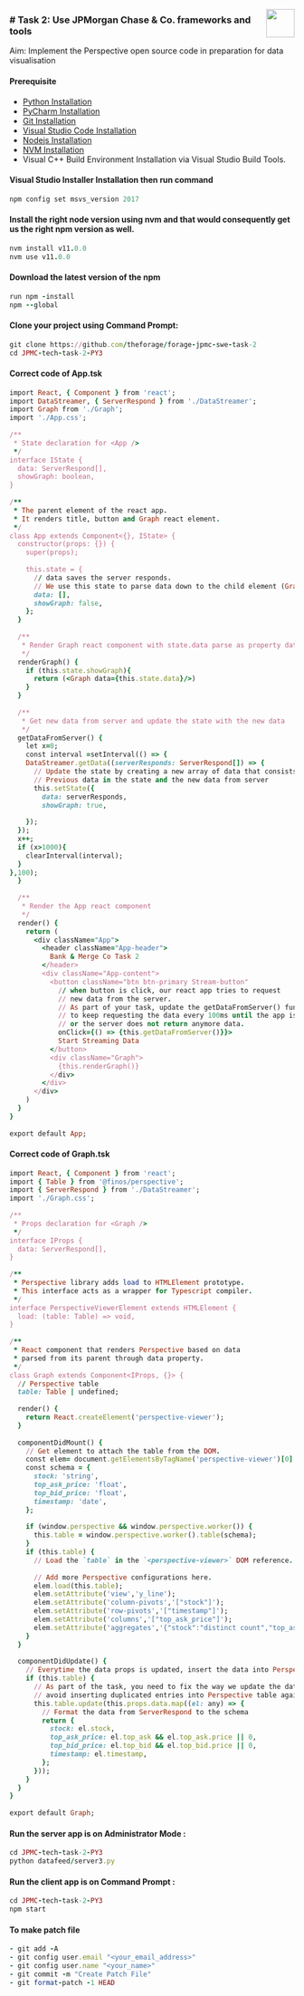 [<img align = right height = 50 width = 50 src = https://cdn4.iconfinder.com/data/icons/social-media-and-logos-11/32/Logo_Youtube-512.png>](https://youtu.be/q3Xlzg2Gj_c)
### # Task 2: Use JPMorgan Chase & Co. frameworks and tools
Aim: Implement the Perspective open source code in preparation for data visualisation

#### Prerequisite
- [Python Installation](https://iamvishalprasad.blogspot.com/2023/06/python-installation.html#more)
- [PyCharm Installation](https://iamvishalprasad.blogspot.com/2023/06/pycharm-installation.html#more)
- [Git Installation](https://iamvishalprasad.blogspot.com/2023/06/git-installation.html#more)
- [Visual Studio Code Installation](https://iamvishalprasad.blogspot.com/2023/06/visual-studio-code-installation.html#more)
- [Nodejs Installation](https://iamvishalprasad.blogspot.com/2023/07/nodejs-installing.html#more)
- [NVM Installation](https://iamvishalprasad.blogspot.com/2023/07/nvm-installing.html#more)
- Visual C++ Build Environment Installation via Visual Studio Build Tools.

  
#### Visual Studio Installer Installation then run command
```ruby
npm config set msvs_version 2017
```
#### Install the right node version using nvm and that would consequently get us the right npm version as well.
```ruby
nvm install v11.0.0
nvm use v11.0.0
```
#### Download the latest version of the npm 
```ruby
run npm -install
npm --global
```

#### Clone your project using Command Prompt:
```ruby
git clone https://github.com/theforage/forage-jpmc-swe-task-2
cd JPMC-tech-task-2-PY3
```

#### Correct code of App.tsk
```ruby
import React, { Component } from 'react';
import DataStreamer, { ServerRespond } from './DataStreamer';
import Graph from './Graph';
import './App.css';
 
/**
 * State declaration for <App />
 */
interface IState {
  data: ServerRespond[],
  showGraph: boolean,
}
 
/**
 * The parent element of the react app.
 * It renders title, button and Graph react element.
 */
class App extends Component<{}, IState> {
  constructor(props: {}) {
    super(props);
 
    this.state = {
      // data saves the server responds.
      // We use this state to parse data down to the child element (Graph) as element property
      data: [],
      showGraph: false,
    };
  }
 
  /**
   * Render Graph react component with state.data parse as property data
   */
  renderGraph() {
    if (this.state.showGraph){
      return (<Graph data={this.state.data}/>)
    }
  }
 
  /**
   * Get new data from server and update the state with the new data
   */
  getDataFromServer() {
    let x=0;
    const interval =setInterval(() => {
    DataStreamer.getData((serverResponds: ServerRespond[]) => {
      // Update the state by creating a new array of data that consists of
      // Previous data in the state and the new data from server
      this.setState({
        data: serverResponds,
        showGraph: true,
 
    });
  });
  x++;
  if (x>1000){
    clearInterval(interval);
  }
},100);
  }
 
  /**
   * Render the App react component
   */
  render() {
    return (
      <div className="App">
        <header className="App-header">
          Bank & Merge Co Task 2
        </header>
        <div className="App-content">
          <button className="btn btn-primary Stream-button"
            // when button is click, our react app tries to request
            // new data from the server.
            // As part of your task, update the getDataFromServer() function
            // to keep requesting the data every 100ms until the app is closed
            // or the server does not return anymore data.
            onClick={() => {this.getDataFromServer()}}>
            Start Streaming Data
          </button>
          <div className="Graph">
            {this.renderGraph()}
          </div>
        </div>
      </div>
    )
  }
}
 
export default App;
```

#### Correct code of Graph.tsk
```ruby
import React, { Component } from 'react';
import { Table } from '@finos/perspective';
import { ServerRespond } from './DataStreamer';
import './Graph.css';
 
/**
 * Props declaration for <Graph />
 */
interface IProps {
  data: ServerRespond[],
}
 
/**
 * Perspective library adds load to HTMLElement prototype.
 * This interface acts as a wrapper for Typescript compiler.
 */
interface PerspectiveViewerElement extends HTMLElement {
  load: (table: Table) => void,
}
 
/**
 * React component that renders Perspective based on data
 * parsed from its parent through data property.
 */
class Graph extends Component<IProps, {}> {
  // Perspective table
  table: Table | undefined;
 
  render() {
    return React.createElement('perspective-viewer');
  }
 
  componentDidMount() {
    // Get element to attach the table from the DOM.
    const elem= document.getElementsByTagName('perspective-viewer')[0] as unknown as PerspectiveViewerElement;
    const schema = {
      stock: 'string',
      top_ask_price: 'float',
      top_bid_price: 'float',
      timestamp: 'date',
    };
 
    if (window.perspective && window.perspective.worker()) {
      this.table = window.perspective.worker().table(schema);
    }
    if (this.table) {
      // Load the `table` in the `<perspective-viewer>` DOM reference.
 
      // Add more Perspective configurations here.
      elem.load(this.table);
      elem.setAttribute('view','y_line');
      elem.setAttribute('column-pivots','["stock"]');
      elem.setAttribute('row-pivots','["timestamp"]');
      elem.setAttribute('columns','["top_ask_price"]');
      elem.setAttribute('aggregates','{"stock":"distinct count","top_ask_price":"avg","top_bid_price":"avg","timestamp":"distinct count"}');
    }
  }
 
  componentDidUpdate() {
    // Everytime the data props is updated, insert the data into Perspective table
    if (this.table) {
      // As part of the task, you need to fix the way we update the data props to
      // avoid inserting duplicated entries into Perspective table again.
      this.table.update(this.props.data.map((el: any) => {
        // Format the data from ServerRespond to the schema
        return {
          stock: el.stock,
          top_ask_price: el.top_ask && el.top_ask.price || 0,
          top_bid_price: el.top_bid && el.top_bid.price || 0,
          timestamp: el.timestamp,
        };
      }));
    }
  }
}
 
export default Graph;
```

#### Run the server app is on Administrator Mode :
```ruby
cd JPMC-tech-task-2-PY3
python datafeed/server3.py
```

#### Run the client app is on Command Prompt :
```ruby
cd JPMC-tech-task-2-PY3
npm start
```

#### To make patch file
```ruby
- git add -A
- git config user.email "<your_email_address>"
- git config user.name "<your_name>"
- git commit -m "Create Patch File"
- git format-patch -1 HEAD
```
